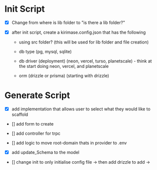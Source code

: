 # Init Script

- [x] Change from where is lib folder to "is there a lib folder?"
- [x] after init script, create a kirimase.config.json that has the following

  - using src folder? (this will be used for lib folder and file creation)
  - db type (pg, mysql, sqlite)
  - db driver (deployment) (neon, vercel, turso, planetscale) - think at the start doing neon, vercel, and planetscale

  - orm (drizzle or prisma) (starting with drizzle)

# Generate Script

- [x] add implementation that allows user to select what they would like to scaffold
- [] add form to create
- [] add controller for trpc

- [] add logic to move root-domain thats in provider to .env
- [x] add update_Schema to the model

- [] change init to only initialise config file -> then add drizzle to add ->
